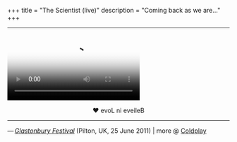 +++
title = "The Scientist (live)"
description = "Coming back as we are..."
+++

<hr class="coldplay" />

<video src="/videos/coldplay-the-scientist-live.mp4" poster="/images/coldplay.jpg" controls></video>

<div style="text-align: center">❤ evoL ni eveileB</div>

<hr class="coldplay" />

<div class="coldplay-footer">— <a href="https://timeline.coldplay.com/show/glastonbury-festival-2011/" target="_blank"><i>Glastonbury Festival</i></a> (Pilton, UK, 25 June 2011) | more @ <a href="/coldplay/">Coldplay</a></div>
